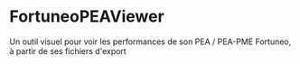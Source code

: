 # FortuneoPEAViewer
Un outil visuel pour voir les performances de son PEA / PEA-PME Fortuneo, à partir de ses fichiers d'export
